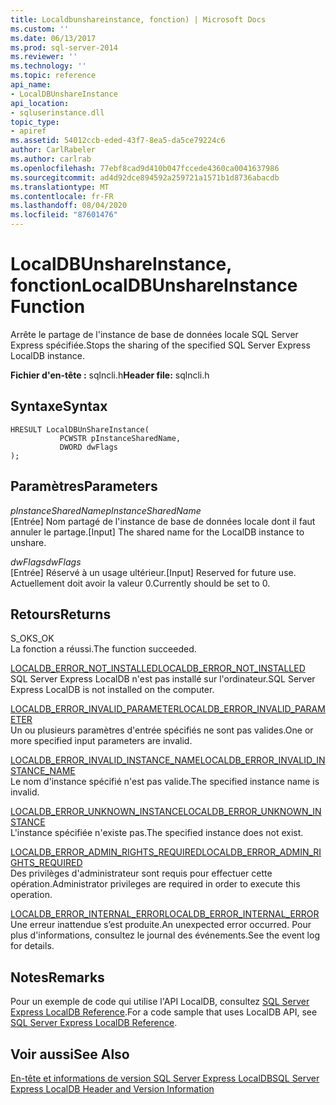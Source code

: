 ```yaml
---
title: Localdbunshareinstance, fonction) | Microsoft Docs
ms.custom: ''
ms.date: 06/13/2017
ms.prod: sql-server-2014
ms.reviewer: ''
ms.technology: ''
ms.topic: reference
api_name:
- LocalDBUnshareInstance
api_location:
- sqluserinstance.dll
topic_type:
- apiref
ms.assetid: 54012ccb-eded-43f7-8ea5-da5ce79224c6
author: CarlRabeler
ms.author: carlrab
ms.openlocfilehash: 77ebf8cad9d410b047fccede4360ca0041637986
ms.sourcegitcommit: ad4d92dce894592a259721a1571b1d8736abacdb
ms.translationtype: MT
ms.contentlocale: fr-FR
ms.lasthandoff: 08/04/2020
ms.locfileid: "87601476"
---
```

# <a name="localdbunshareinstance-function"></a><span data-ttu-id="08396-102">LocalDBUnshareInstance, fonction</span><span class="sxs-lookup"><span data-stu-id="08396-102">LocalDBUnshareInstance Function</span></span>
  <span data-ttu-id="08396-103">Arrête le partage de l'instance de base de données locale SQL Server Express spécifiée.</span><span class="sxs-lookup"><span data-stu-id="08396-103">Stops the sharing of the specified SQL Server Express LocalDB instance.</span></span>  
  
 <span data-ttu-id="08396-104">**Fichier d'en-tête :** sqlncli.h</span><span class="sxs-lookup"><span data-stu-id="08396-104">**Header file:** sqlncli.h</span></span>  
  
## <a name="syntax"></a><span data-ttu-id="08396-105">Syntaxe</span><span class="sxs-lookup"><span data-stu-id="08396-105">Syntax</span></span>  
  
```  
HRESULT LocalDBUnShareInstance(  
           PCWSTR pInstanceSharedName,   
           DWORD dwFlags   
);  
```  
  
## <a name="parameters"></a><span data-ttu-id="08396-106">Paramètres</span><span class="sxs-lookup"><span data-stu-id="08396-106">Parameters</span></span>  
 <span data-ttu-id="08396-107">*pInstanceSharedName*</span><span class="sxs-lookup"><span data-stu-id="08396-107">*pInstanceSharedName*</span></span>  
 <span data-ttu-id="08396-108">[Entrée] Nom partagé de l'instance de base de données locale dont il faut annuler le partage.</span><span class="sxs-lookup"><span data-stu-id="08396-108">[Input] The shared name for the LocalDB instance to unshare.</span></span>  
  
 <span data-ttu-id="08396-109">*dwFlags*</span><span class="sxs-lookup"><span data-stu-id="08396-109">*dwFlags*</span></span>  
 <span data-ttu-id="08396-110">[Entrée] Réservé à un usage ultérieur.</span><span class="sxs-lookup"><span data-stu-id="08396-110">[Input] Reserved for future use.</span></span> <span data-ttu-id="08396-111">Actuellement doit avoir la valeur 0.</span><span class="sxs-lookup"><span data-stu-id="08396-111">Currently should be set to 0.</span></span>  
  
## <a name="returns"></a><span data-ttu-id="08396-112">Retours</span><span class="sxs-lookup"><span data-stu-id="08396-112">Returns</span></span>  
 <span data-ttu-id="08396-113">S_OK</span><span class="sxs-lookup"><span data-stu-id="08396-113">S_OK</span></span>  
 <span data-ttu-id="08396-114">La fonction a réussi.</span><span class="sxs-lookup"><span data-stu-id="08396-114">The function succeeded.</span></span>  
  
 [<span data-ttu-id="08396-115">LOCALDB_ERROR_NOT_INSTALLED</span><span class="sxs-lookup"><span data-stu-id="08396-115">LOCALDB_ERROR_NOT_INSTALLED</span></span>](../express-localdb-error-messages/localdb-error-not-installed.md)  
 <span data-ttu-id="08396-116">SQL Server Express LocalDB n'est pas installé sur l'ordinateur.</span><span class="sxs-lookup"><span data-stu-id="08396-116">SQL Server Express LocalDB is not installed on the computer.</span></span>  
  
 [<span data-ttu-id="08396-117">LOCALDB_ERROR_INVALID_PARAMETER</span><span class="sxs-lookup"><span data-stu-id="08396-117">LOCALDB_ERROR_INVALID_PARAMETER</span></span>](../express-localdb-error-messages/localdb-error-invalid-parameter.md)  
 <span data-ttu-id="08396-118">Un ou plusieurs paramètres d'entrée spécifiés ne sont pas valides.</span><span class="sxs-lookup"><span data-stu-id="08396-118">One or more specified input parameters are invalid.</span></span>  
  
 [<span data-ttu-id="08396-119">LOCALDB_ERROR_INVALID_INSTANCE_NAME</span><span class="sxs-lookup"><span data-stu-id="08396-119">LOCALDB_ERROR_INVALID_INSTANCE_NAME</span></span>](../express-localdb-error-messages/localdb-error-invalid-instance-name.md)  
 <span data-ttu-id="08396-120">Le nom d'instance spécifié n'est pas valide.</span><span class="sxs-lookup"><span data-stu-id="08396-120">The specified instance name is invalid.</span></span>  
  
 [<span data-ttu-id="08396-121">LOCALDB_ERROR_UNKNOWN_INSTANCE</span><span class="sxs-lookup"><span data-stu-id="08396-121">LOCALDB_ERROR_UNKNOWN_INSTANCE</span></span>](../express-localdb-error-messages/localdb-error-unknown-instance.md)  
 <span data-ttu-id="08396-122">L'instance spécifiée n'existe pas.</span><span class="sxs-lookup"><span data-stu-id="08396-122">The specified instance does not exist.</span></span>  
  
 [<span data-ttu-id="08396-123">LOCALDB_ERROR_ADMIN_RIGHTS_REQUIRED</span><span class="sxs-lookup"><span data-stu-id="08396-123">LOCALDB_ERROR_ADMIN_RIGHTS_REQUIRED</span></span>](../express-localdb-error-messages/localdb-error-admin-rights-required.md)  
 <span data-ttu-id="08396-124">Des privilèges d'administrateur sont requis pour effectuer cette opération.</span><span class="sxs-lookup"><span data-stu-id="08396-124">Administrator privileges are required in order to execute this operation.</span></span>  
  
 [<span data-ttu-id="08396-125">LOCALDB_ERROR_INTERNAL_ERROR</span><span class="sxs-lookup"><span data-stu-id="08396-125">LOCALDB_ERROR_INTERNAL_ERROR</span></span>](../express-localdb-error-messages/localdb-error-internal-error.md)  
 <span data-ttu-id="08396-126">Une erreur inattendue s’est produite.</span><span class="sxs-lookup"><span data-stu-id="08396-126">An unexpected error occurred.</span></span> <span data-ttu-id="08396-127">Pour plus d'informations, consultez le journal des événements.</span><span class="sxs-lookup"><span data-stu-id="08396-127">See the event log for details.</span></span>  
  
## <a name="remarks"></a><span data-ttu-id="08396-128">Notes</span><span class="sxs-lookup"><span data-stu-id="08396-128">Remarks</span></span>  
 <span data-ttu-id="08396-129">Pour un exemple de code qui utilise l'API LocalDB, consultez [SQL Server Express LocalDB Reference](../sql-server-express-localdb-reference.md).</span><span class="sxs-lookup"><span data-stu-id="08396-129">For a code sample that uses LocalDB API, see [SQL Server Express LocalDB Reference](../sql-server-express-localdb-reference.md).</span></span>  
  
## <a name="see-also"></a><span data-ttu-id="08396-130">Voir aussi</span><span class="sxs-lookup"><span data-stu-id="08396-130">See Also</span></span>  
 [<span data-ttu-id="08396-131">En-tête et informations de version SQL Server Express LocalDB</span><span class="sxs-lookup"><span data-stu-id="08396-131">SQL Server Express LocalDB Header and Version Information</span></span>](sql-server-express-localdb-header-and-version-information.md)  
  
  
